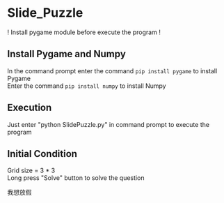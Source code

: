# Slide_Puzzle

! Install pygame module before execute the program !

## Install Pygame and Numpy

In the command prompt enter the command ```pip install pygame``` to install Pygame <br>
Enter the command ```pip install numpy``` to install Numpy

## Execution

Just enter "python SlidePuzzle.py" in command prompt to execute the program


## Initial Condition

Grid size = 3 * 3 <br>
Long press "Solve" button to solve the question 


我想放假
